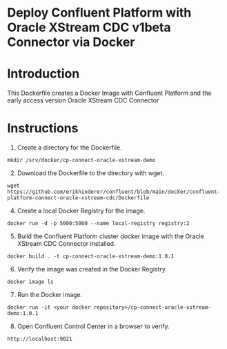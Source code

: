 # Deploy Confluent Platform with Oracle XStream CDC v1beta Connector via Docker

# Introduction
This Dockerfile creates a Docker Image with Confluent Platform and the early access version Oracle XStream CDC Connector

# Instructions
1. Create a directory for the Dockerfile.
```
mkdir /srv/docker/cp-connect-oracle-xstream-demo
```
2. Download the Dockerfile to the directory with wget.
```
wget https://github.com/erikhinderer/confluent/blob/main/docker/confluent-platform-connect-oracle-xstream-cdc/Dockerfile
```
4. Create a local Docker Registry for the image.
```
docker run -d -p 5000:5000 --name local-registry registry:2
```
5. Build the Confluent Platform cluster docker image with the Oracle XStream CDC Connector installed.
```
docker build . -t cp-connect-oracle-xstream-demo:1.0.1
```
6. Verify the image was created in the Docker Registry.
```
docker image ls
```
7. Run the Docker image.
```
docker run -it <your docker repository>/cp-connect-oracle-xstream-demo:1.0.1
```
8. Open Confluent Control Center in a browser to verify.
```
http://localhost:9021
```
